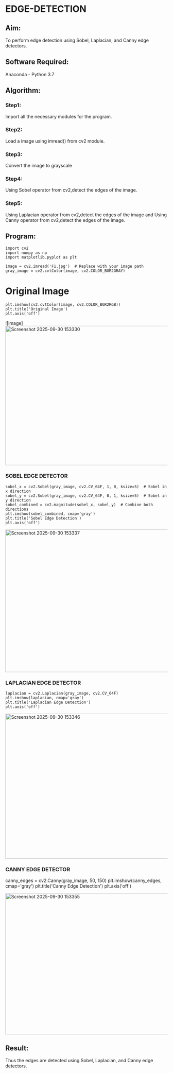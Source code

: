 # EDGE-DETECTION
## Aim:
To perform edge detection using Sobel, Laplacian, and Canny edge detectors.

## Software Required:
Anaconda - Python 3.7

## Algorithm:
### Step1:
Import all the necessary modules for the program.

### Step2:
Load a image using imread() from cv2 module.

### Step3:
Convert the image to grayscale

### Step4:
Using Sobel operator from cv2,detect the edges of the image.

### Step5:

Using Laplacian operator from cv2,detect the edges of the image and Using Canny operator from cv2,detect the edges of the image.

## Program:

```
import cv2
import numpy as np
import matplotlib.pyplot as plt

image = cv2.imread('F1.jpg')  # Replace with your image path
gray_image = cv2.cvtColor(image, cv2.COLOR_BGR2GRAY)
```
# Original Image
```
plt.imshow(cv2.cvtColor(image, cv2.COLOR_BGR2RGB))
plt.title('Original Image')
plt.axis('off')
```
![image]<img width="712" height="433" alt="Screenshot 2025-09-30 153330" src="https://github.com/user-attachments/assets/197cd83e-56fd-48aa-bedb-508fa4c210aa" />


### SOBEL EDGE DETECTOR
```
sobel_x = cv2.Sobel(gray_image, cv2.CV_64F, 1, 0, ksize=5)  # Sobel in x direction
sobel_y = cv2.Sobel(gray_image, cv2.CV_64F, 0, 1, ksize=5)  # Sobel in y direction
sobel_combined = cv2.magnitude(sobel_x, sobel_y)  # Combine both directions
plt.imshow(sobel_combined, cmap='gray')
plt.title('Sobel Edge Detection')
plt.axis('off')
```
<img width="710" height="443" alt="Screenshot 2025-09-30 153337" src="https://github.com/user-attachments/assets/e327a368-d90b-49d4-be26-8970ef96f903" />

### LAPLACIAN EDGE DETECTOR
```
laplacian = cv2.Laplacian(gray_image, cv2.CV_64F)
plt.imshow(laplacian, cmap='gray')
plt.title('Laplacian Edge Detection')
plt.axis('off')
```
<img width="734" height="451" alt="Screenshot 2025-09-30 153346" src="https://github.com/user-attachments/assets/85e7ef50-4a44-4b88-b471-49dc72b39823" />

### CANNY EDGE DETECTOR

canny_edges = cv2.Canny(gray_image, 50, 150)
plt.imshow(canny_edges, cmap='gray')
plt.title('Canny Edge Detection')
plt.axis('off')  

<img width="804" height="439" alt="Screenshot 2025-09-30 153355" src="https://github.com/user-attachments/assets/a15b4ca8-1078-468d-93c6-157547b8fc36" />


## Result:
Thus the edges are detected using Sobel, Laplacian, and Canny edge detectors.
